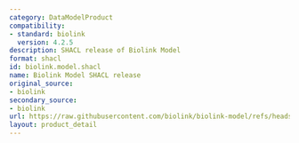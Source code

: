 ```yaml
---
category: DataModelProduct
compatibility:
- standard: biolink
  version: 4.2.5
description: SHACL release of Biolink Model
format: shacl
id: biolink.model.shacl
name: Biolink Model SHACL release
original_source:
- biolink
secondary_source:
- biolink
url: https://raw.githubusercontent.com/biolink/biolink-model/refs/heads/master/project/shacl/biolink_model.shacl.ttl
layout: product_detail
---
```

